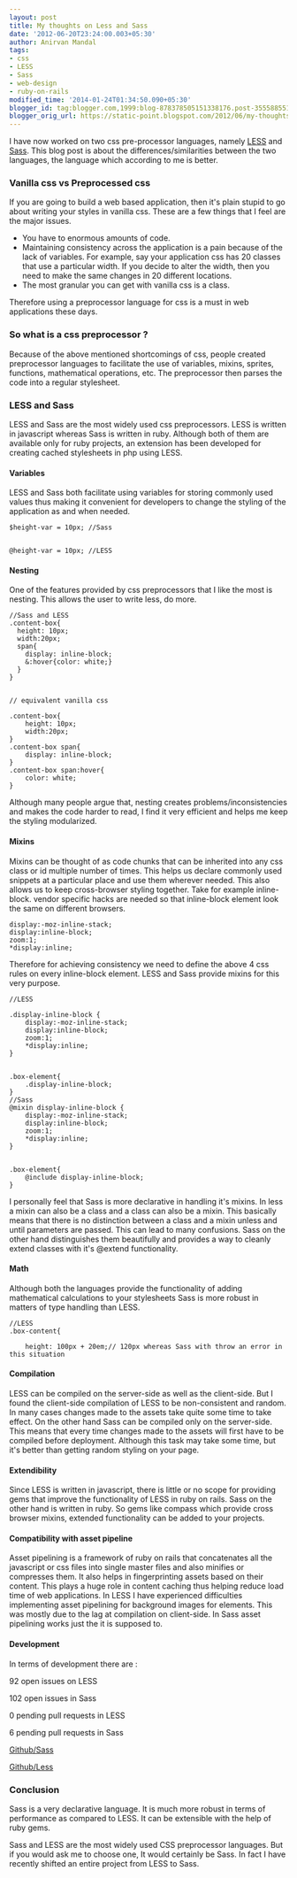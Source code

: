 ```yaml
---
layout: post
title: My thoughts on Less and Sass
date: '2012-06-20T23:24:00.003+05:30'
author: Anirvan Mandal
tags:
- css
- LESS
- Sass
- web-design
- ruby-on-rails
modified_time: '2014-01-24T01:34:50.090+05:30'
blogger_id: tag:blogger.com,1999:blog-878378505151338176.post-3555885519497596677
blogger_orig_url: https://static-point.blogspot.com/2012/06/my-thoughts-on-less-and-sass.html
---
```


I have now worked on two css pre-processor languages, namely [LESS](http://lesscss.org/) and [Sass](http://sass-lang.com/). This blog post is about the differences/similarities between the two languages, the language which according to me is better.

###          Vanilla css vs Preprocessed css
If you are going to build a web based application, then it's plain stupid to go about writing your styles in vanilla css. These are a few things that I feel are the major issues.

- You have to enormous amounts of code.
- Maintaining consistency across the application is a pain because of the lack of variables. For example, say your application css has 20 classes that use a particular width. If you decide to alter the width, then you need to make the same changes in 20 different locations.
- The most granular you can get with vanilla css is a class.

Therefore using a preprocessor language for css is a must in web applications these days. 

###          So what is a css preprocessor ?

Because of the above mentioned shortcomings of css, people created preprocessor languages to facilitate the use of variables, mixins, sprites, functions, mathematical operations, etc. The preprocessor then parses the code into a regular stylesheet.

###          LESS and Sass

LESS and Sass are the most widely used css preprocessors. LESS is written in javascript whereas Sass is written in ruby. Although both of them are available only for ruby projects, an extension has been developed for creating cached stylesheets in php using LESS.

####          Variables

LESS and Sass both facilitate using variables for storing commonly used values thus making it convenient for developers to change the styling of the application as and when needed.

    $height-var = 10px; //Sass
    

    @height-var = 10px; //LESS
    

####       Nesting

One of the features provided by css preprocessors that I like the most is nesting. This allows the user to write less, do more.

    
    //Sass and LESS
    .content-box{
      height: 10px;
      width:20px;
      span{
        display: inline-block;
        &:hover{color: white;}
      }
    }
    

    // equivalent vanilla css
    
    .content-box{
        height: 10px;
        width:20px;
    }
    .content-box span{
        display: inline-block;
    }
    .content-box span:hover{
        color: white;
    }
    

Although many people argue that, nesting creates problems/inconsistencies and makes the code harder to read, I find it very efficient and helps me keep the styling modularized.

#### Mixins

Mixins can be thought of as code chunks that can be inherited into any css class or id multiple number of times. This helps us declare commonly used snippets at a particular place and use them wherever needed. This also allows us to keep cross-browser styling together. Take for example inline-block. vendor specific hacks are needed so that inline-block element look the same on different browsers.

    
    display:-moz-inline-stack; 
    display:inline-block;
    zoom:1;
    *display:inline;
    

Therefore for achieving consistency we need to define the above 4 css rules on every inline-block element. LESS and Sass provide mixins for this very purpose.

    //LESS
    
    .display-inline-block {
        display:-moz-inline-stack; 
        display:inline-block;
        zoom:1;
        *display:inline;
    }
    
    
    .box-element{
        .display-inline-block;
    }
    //Sass
    @mixin display-inline-block {
        display:-moz-inline-stack; 
        display:inline-block;
        zoom:1;
        *display:inline;
    }
    
    
    .box-element{
        @include display-inline-block;
    }
    
    

 I personally feel that Sass is more declarative in handling it's mixins. In less a mixin can also be a class and a class can also be a mixin. This basically means that there is no distinction between a class and a mixin unless and until parameters are passed. This can lead to many confusions. Sass on the other hand distinguishes them beautifully and provides a way to cleanly extend classes with it's @extend functionality.

#### Math

Although both the languages provide the functionality of adding mathematical calculations to your stylesheets Sass is more robust in matters of type handling than LESS.

    //LESS
    .box-content{
    
        height: 100px + 20em;// 120px whereas Sass with throw an error in this situation
    
    

#### Compilation

LESS can be compiled on the server-side as well as the client-side. But I found the client-side compilation of LESS to be non-consistent and random. In many cases changes made to the assets take quite some time to take effect. On the other hand Sass can be compiled only on the server-side. This means that every time changes made to the assets will first have to be compiled before deployment. Although this task may take some time,  but it's better than getting random styling on your page.

#### Extendibility

Since LESS is written in javascript, there is little or no scope for providing gems that improve the functionality of LESS in ruby on rails. Sass on the other hand is written in ruby. So gems like compass which provide cross browser mixins, extended functionality can be added to your projects.

#### Compatibility with asset pipeline

Asset pipelining is a framework of ruby on rails that concatenates all the javascript or css files into single master files and also minifies or compresses them. It also helps in fingerprinting assets based on their content. This plays a huge role in content caching thus helping reduce load time of web applications. In LESS I have experienced difficulties implementing asset pipelining for background images for elements. This was mostly due to the lag at compilation on client-side. In Sass asset pipelining works just the it is supposed to. 

####   Development

In terms of development there are :

 92 open issues on LESS

102 open issues in Sass

0 pending pull requests in LESS 

6 pending pull requests in Sass

[Github/Sass](https://github.com/nex3/sass)

[Github/Less](https://github.com/cloudhead/less)

###    Conclusion

Sass is a very declarative language. It is much more robust in terms of performance as compared to LESS. It can be extensible with the help of ruby gems. 

Sass and LESS are the most widely used CSS preprocessor languages. But if you would ask me to choose one, It would certainly be Sass. In fact I have recently shifted an entire project from LESS to Sass.
